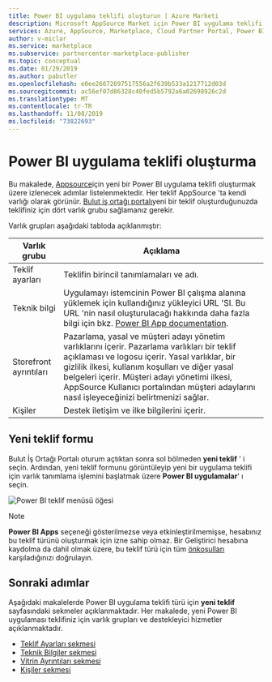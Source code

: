 ```yaml
---
title: Power BI uygulama teklifi oluşturun | Azure Marketi
description: Microsoft AppSource Market için Power BI uygulama teklifi oluşturma.
services: Azure, AppSource, Marketplace, Cloud Partner Portal, Power BI
author: v-miclar
ms.service: marketplace
ms.subservice: partnercenter-marketplace-publisher
ms.topic: conceptual
ms.date: 01/29/2019
ms.author: pabutler
ms.openlocfilehash: e0ee26672697517556a2f639b533a1217712d03d
ms.sourcegitcommit: ac56ef07d86328c40fed5b5792a6a02698926c2d
ms.translationtype: MT
ms.contentlocale: tr-TR
ms.lasthandoff: 11/08/2019
ms.locfileid: "73822693"
---
```

# <a name="create-a-power-bi-app-offer"></a>Power BI uygulama teklifi oluşturma

Bu makalede, [Appsource](https://appsource.microsoft.com)için yeni bir Power BI uygulama teklifi oluşturmak üzere izlenecek adımlar listelenmektedir. Her teklif AppSource 'ta kendi varlığı olarak görünür. [Bulut iş ortağı portalı](https://cloudpartner.azure.com/)yeni bir teklif oluşturduğunuzda teklifiniz için dört varlık grubu sağlamanız gerekir.

Varlık grupları aşağıdaki tabloda açıklanmıştır:

|   Varlık grubu      | Açıklama                                                                         |
| ----------------   | ----------------                                                                    |
| Teklif ayarları     | Teklifin birincil tanımlamaları ve adı.                                      |
| Teknik bilgi     | Uygulamayı istemcinin Power BI çalışma alanına yüklemek için kullandığınız yükleyici URL 'SI. Bu URL 'nin nasıl oluşturulacağı hakkında daha fazla bilgi için bkz. [Power BI App documentation](https://go.microsoft.com/fwlink/?linkid=2028636). |
| Storefront ayrıntıları | Pazarlama, yasal ve müşteri adayı yönetim varlıklarını içerir. Pazarlama varlıkları bir teklif açıklaması ve logosu içerir. Yasal varlıklar, bir gizlilik ilkesi, kullanım koşulları ve diğer yasal belgeleri içerir. Müşteri adayı yönetimi ilkesi, AppSource Kullanıcı portalından müşteri adaylarını nasıl işleyeceğinizi belirtmenizi sağlar. |
| Kişiler           | Destek iletişim ve ilke bilgilerini içerir.                                     |

## <a name="new-offer-form"></a>Yeni teklif formu

Bulut İş Ortağı Portalı oturum açtıktan sonra sol bölmeden **yeni teklif** ' i seçin. Ardından, yeni teklif formunu görüntüleyip yeni bir uygulama teklifi için varlık tanımlama işlemini başlatmak üzere **Power BI uygulamalar**' ı seçin.

![Power BI teklif menüsü öğesi](./media/new-offer-menu.png)

> [!NOTE] 
> **Power BI Apps** seçeneği gösterilmezse veya etkinleştirilmemişse, hesabınız bu teklif türünü oluşturmak için izne sahip olmaz. Bir Geliştirici hesabına kaydolma da dahil olmak üzere, bu teklif türü için tüm [önkoşulları](./cpp-prerequisites.md) karşıladığınızı doğrulayın.


## <a name="next-steps"></a>Sonraki adımlar

Aşağıdaki makalelerde Power BI uygulama teklifi türü için **yeni teklif** sayfasındaki sekmeler açıklanmaktadır. Her makalede, yeni Power BI uygulaması teklifiniz için varlık grupları ve destekleyici hizmetler açıklanmaktadır.

-  [Teklif Ayarları sekmesi](./cpp-offer-settings-tab.md)
-  [Teknik Bilgiler sekmesi](./cpp-technical-info-tab.md)
-  [Vitrin Ayrıntıları sekmesi](./cpp-storefront-details-tab.md)
-  [Kişiler sekmesi](./cpp-contacts-tab.md)
